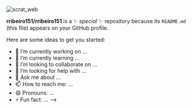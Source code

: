 ![scrat_web](https://github.com/rribeiro151/rribeiro151/assets/66185423/ea8b5e32-680b-4694-a05e-04064f1bec76)

**rribeiro151/rribeiro151** is a ✨ _special_ ✨ repository because its `README.md` (this file) appears on your GitHub profile.

Here are some ideas to get you started:

- 🔭 I’m currently working on ...
- 🌱 I’m currently learning ...
- 👯 I’m looking to collaborate on ...
- 🤔 I’m looking for help with ...
- 💬 Ask me about ...
- 📫 How to reach me: ...
- 😄 Pronouns: ...
- ⚡ Fun fact: ...
-->
